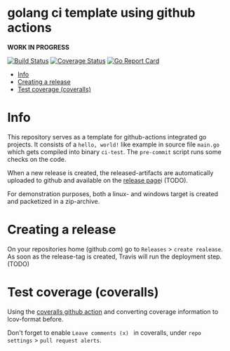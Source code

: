 # golang ci template using github actions

**WORK IN PROGRESS**

[![Build Status](https://github.com/jandelgado/golang-ci-template-github-actions/workflows/test%20and%20build/badge.svg)](https://github.com/jandelgado/golang-ci-template-github-actions/actions?workflow=test%20and%20build)
[![Coverage Status](https://coveralls.io/repos/github/jandelgado/golang-ci-template-github-actions/badge.svg?branch=master)](https://coveralls.io/github/jandelgado/golang-ci-template-github-actions?branch=master)
[![Go Report Card](https://goreportcard.com/badge/github.com/jandelgado/golang-ci-template-github-actions)](https://goreportcard.com/report/github.com/jandelgado/golang-ci-template-github-actions) 


<!-- vim-markdown-toc GFM -->

* [Info](#info)
* [Creating a release](#creating-a-release)
* [Test coverage (coveralls)](#test-coverage-coveralls)

<!-- vim-markdown-toc -->

# Info 
This repository serves as a template for github-actions integrated go projects.  It
consists of a `hello, world!` like example in source file `main.go` which gets
compiled into binary `ci-test`. The `pre-commit` script runs some checks on the
code. 

When a new release is created, the released-artifacts are automatically
uploaded to github and available on the [release
page](https://github.com/jandelgado/ci-test/releases/)i (TODO).

For demonstration purposes, both a linux- and windows target is created and
packetized in a zip-archive.

# Creating a release

On your repositories home (github.com) go to `Releases` > `create realease`.
As soon as the release-tag is created, Travis will run the deployment step.
(TODO)

# Test coverage (coveralls)

Using the [coveralls github action](https://github.com/marketplace/actions/coveralls-github-action) and
converting coverage information to lcov-format before.


Don't forget to enable `Leave comments (x) ` in coveralls, under `repo
settings` > `pull request alerts`.  
